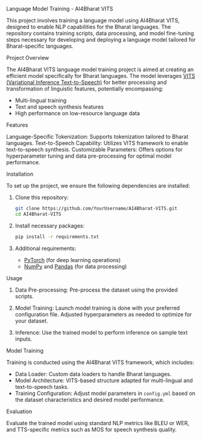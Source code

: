 

Language Model Training - AI4Bharat VITS

This project involves training a language model using AI4Bharat VITS, designed to enable NLP capabilities for the Bharat languages. The repository contains training scripts, data processing, and model fine-tuning steps necessary for developing and deploying a language model tailored for Bharat-specific languages.



 Project Overview

The AI4Bharat VITS language model training project is aimed at creating an efficient model specifically for Bharat languages. The model leverages [VITS (Variational Inference Text-to-Speech)](https://github.com/jaywalnut310/vits) for better processing and transformation of linguistic features, potentially encompassing:
- Multi-lingual training
- Text and speech synthesis features
- High performance on low-resource language data

Features

Language-Specific Tokenization: Supports tokenization tailored to Bharat languages.
Text-to-Speech Capability: Utilizes VITS framework to enable text-to-speech synthesis.
Customizable Parameters: Offers options for hyperparameter tuning and data pre-processing for optimal model performance.

 Installation

To set up the project, we ensure the following dependencies are installed:

1. Clone this repository:

   ```bash
   git clone https://github.com/YourUsername/AI4Bharat-VITS.git
   cd AI4Bharat-VITS
   ```

2. Install necessary packages:

   ```bash
   pip install -r requirements.txt
   ```

3. Additional requirements:

   - [PyTorch](https://pytorch.org/get-started/locally/) (for deep learning operations)
   - [NumPy](https://numpy.org/) and [Pandas](https://pandas.pydata.org/) (for data processing)

 Usage

1. Data Pre-processing: Pre-process the dataset using the provided scripts.

   

2. Model Training: Launch model training is done with your preferred configuration file. Adjusted hyperparameters as needed to optimize for your dataset.



3. Inference: Use the trained model to perform inference on sample text inputs.

   

Model Training

Training is conducted using the AI4Bharat VITS framework, which includes:

- Data Loader: Custom data loaders to handle Bharat languages.
- Model Architecture: VITS-based structure adapted for multi-lingual and text-to-speech tasks.
- Training Configuration: Adjust model parameters in `config.yml` based on the dataset characteristics and desired model performance.

Evaluation

Evaluate the trained model using standard NLP metrics like BLEU or WER, and TTS-specific metrics such as MOS for speech synthesis quality.



